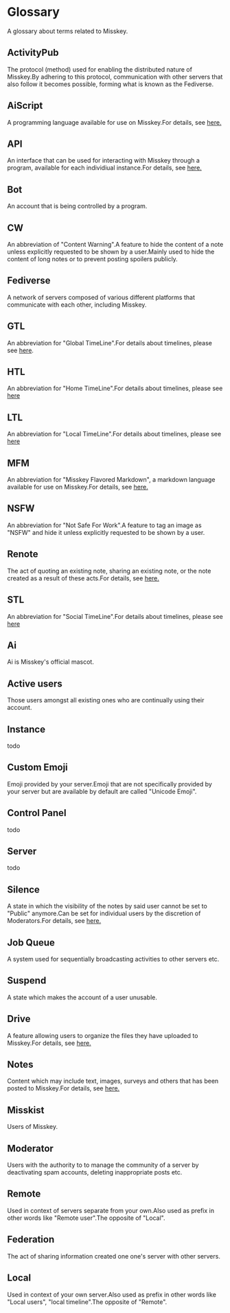 # Glossary
A glossary about terms related to Misskey.

## ActivityPub
The protocol (method) used for enabling the distributed nature of Misskey.By adhering to this protocol, communication with other servers that also follow it becomes possible, forming what is known as the Fediverse.

## AiScript
A programming language available for use on Misskey.For details, see [here.](../advanced/aiscript)

## API
An interface that can be used for interacting with Misskey through a program, available for each individiual instance.For details, see [here.](../advanced/api)

## Bot
An account that is being controlled by a program.

## CW
An abbreviation of "Content Warning".A feature to hide the content of a note unless explicitly requested to be shown by a user.Mainly used to hide the content of long notes or to prevent posting spoilers publicly.

## Fediverse
A network of servers composed of various different platforms that communicate with each other, including Misskey.

## GTL
An abbreviation for "Global TimeLine".For details about timelines, please see [here](../features/timeline).

## HTL
An abbreviation for "Home TimeLine".For details about timelines, please see [here](../features/timeline)

## LTL
An abbreviation for "Local TimeLine".For details about timelines, please see [here](../features/timeline)

## MFM
An abbreviation for "Misskey Flavored Markdown", a markdown language available for use on Misskey.For details, see [here.](../features/mfm)

## NSFW
An abbreviation for "Not Safe For Work".A feature to tag an image as "NSFW" and hide it unless explicitly requested to be shown by a user.

## Renote
The act of quoting an existing note, sharing an existing note, or the note created as a result of these acts.For details, see [here.](../features/note)

## STL
An abbreviation for "Social TimeLine".For details about timelines, please see [here](../features/timeline)

## Ai
Ai is Misskey's official mascot.

## Active users
Those users amongst all existing ones who are continually using their account.

## Instance
todo

## Custom Emoji
Emoji provided by your server.Emoji that are not specifically provided by your server but are available by default are called "Unicode Emoji".

## Control Panel
todo

## Server
todo

## Silence
A state in which the visibility of the notes by said user cannot be set to "Public" anymore.Can be set for individual users by the discretion of Moderators.For details, see [here.](../features/silence)

## Job Queue
A system used for sequentially broadcasting activities to other servers etc.

## Suspend
A state which makes the account of a user unusable.

## Drive
A feature allowing users to organize the files they have uploaded to Misskey.For details, see [here.](../features/drive)

## Notes
Content which may include text, images, surveys and others that has been posted to Misskey.For details, see [here.](../features/note)

## Misskist
Users of Misskey.

## Moderator
Users with the authority to to manage the community of a server by deactivating spam accounts, deleting inappropriate posts etc.

## Remote
Used in context of servers separate from your own.Also used as prefix in other words like "Remote user".The opposite of "Local".

## Federation
The act of sharing information created one one's server with other servers.

## Local
Used in context of your own server.Also used as prefix in other words like "Local users", "local timeline".The opposite of "Remote".
